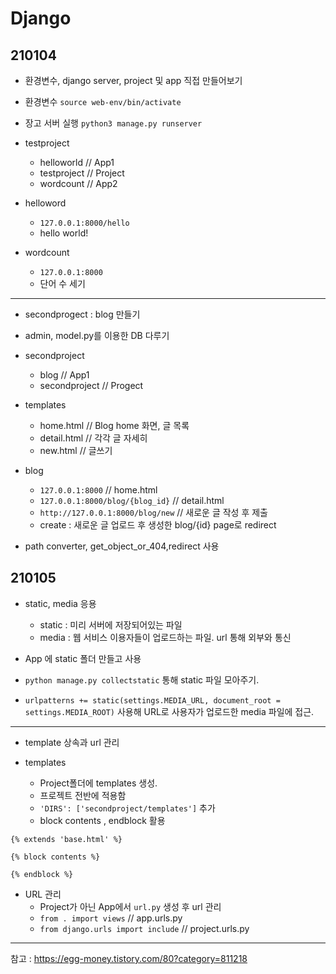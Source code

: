# Django

## 210104
- 환경변수, django server, project 및 app 직접 만들어보기

- 환경변수 
`source web-env/bin/activate`

- 장고 서버 실행
`python3 manage.py runserver`

- testproject
  + helloworld // App1
  + testproject // Project
  + wordcount // App2
  
- helloword
  + `127.0.0.1:8000/hello`
  + hello world!

- wordcount
  + `127.0.0.1:8000`
  + 단어 수 세기
 
 
---
 
- secondprogect : blog 만들기

- admin, model.py를 이용한 DB 다루기

- secondproject
  + blog // App1
  + secondproject // Progect

- templates
  + home.html // Blog home 화면, 글 목록
  + detail.html // 각각 글 자세히
  + new.html // 글쓰기
  
- blog
  + `127.0.0.1:8000` // home.html
  + `127.0.0.1:8000/blog/{blog_id}` // detail.html
  + `http://127.0.0.1:8000/blog/new` // 새로운 글 작성 후 제출
  + create : 새로운 글 업로드 후 생성한 blog/{id} page로 redirect
 
- path converter, get_object_or_404,redirect 사용
        
  
## 210105
- static, media 응용
  + static : 미리 서버에 저장되어있는 파일
  + media : 웹 서비스 이용자들이 업로드하는 파일. url 통해 외부와 통신
  
- App 에 static 폴더 만들고 사용
- `python manage.py collectstatic` 통해 static 파일 모아주기. 
- `urlpatterns += static(settings.MEDIA_URL, document_root = settings.MEDIA_ROOT)` 사용해 URL로 사용자가 업로드한 media 파일에 접근.

---

- template 상속과 url 관리

- templates
  + Project폴더에 templates 생성.
  + 프로젝트 전반에 적용함
  + `'DIRS': ['secondproject/templates']` 추가
  + block contents , endblock 활용
```
{% extends 'base.html' %}

{% block contents %}

{% endblock %}
```
  
- URL 관리
  + Project가 아닌 App에서 `url.py` 생성 후 url 관리
  + `from . import views` // app.urls.py
  + `from django.urls import include` // project.urls.py



---
참고 : https://egg-money.tistory.com/80?category=811218
